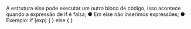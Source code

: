 A estrutura else pode executar um outro bloco de código, isso acontece quando a expressão de if é falsa; ● Em else não inserimos expressões; ● Exemplo: if (exp) { } else { }